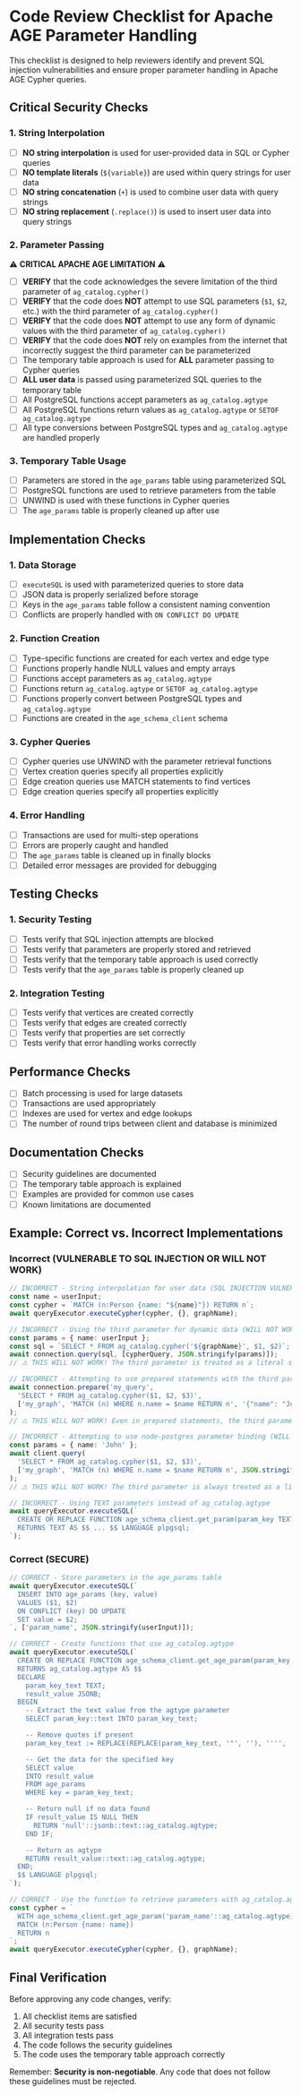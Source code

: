 # Code Review Checklist for Apache AGE Parameter Handling

This checklist is designed to help reviewers identify and prevent SQL injection vulnerabilities and ensure proper parameter handling in Apache AGE Cypher queries.

## Critical Security Checks

### 1. String Interpolation

- [ ] **NO string interpolation** is used for user-provided data in SQL or Cypher queries
- [ ] **NO template literals** (`${variable}`) are used within query strings for user data
- [ ] **NO string concatenation** (`+`) is used to combine user data with query strings
- [ ] **NO string replacement** (`.replace()`) is used to insert user data into query strings

### 2. Parameter Passing

⚠️ **CRITICAL APACHE AGE LIMITATION** ⚠️

- [ ] **VERIFY** that the code acknowledges the severe limitation of the third parameter of `ag_catalog.cypher()`
- [ ] **VERIFY** that the code does **NOT** attempt to use SQL parameters (`$1`, `$2`, etc.) with the third parameter of `ag_catalog.cypher()`
- [ ] **VERIFY** that the code does **NOT** attempt to use any form of dynamic values with the third parameter of `ag_catalog.cypher()`
- [ ] **VERIFY** that the code does **NOT** rely on examples from the internet that incorrectly suggest the third parameter can be parameterized
- [ ] The temporary table approach is used for **ALL** parameter passing to Cypher queries
- [ ] **ALL user data** is passed using parameterized SQL queries to the temporary table
- [ ] All PostgreSQL functions accept parameters as `ag_catalog.agtype`
- [ ] All PostgreSQL functions return values as `ag_catalog.agtype` or `SETOF ag_catalog.agtype`
- [ ] All type conversions between PostgreSQL types and `ag_catalog.agtype` are handled properly

### 3. Temporary Table Usage

- [ ] Parameters are stored in the `age_params` table using parameterized SQL
- [ ] PostgreSQL functions are used to retrieve parameters from the table
- [ ] UNWIND is used with these functions in Cypher queries
- [ ] The `age_params` table is properly cleaned up after use

## Implementation Checks

### 1. Data Storage

- [ ] `executeSQL` is used with parameterized queries to store data
- [ ] JSON data is properly serialized before storage
- [ ] Keys in the `age_params` table follow a consistent naming convention
- [ ] Conflicts are properly handled with `ON CONFLICT DO UPDATE`

### 2. Function Creation

- [ ] Type-specific functions are created for each vertex and edge type
- [ ] Functions properly handle NULL values and empty arrays
- [ ] Functions accept parameters as `ag_catalog.agtype`
- [ ] Functions return `ag_catalog.agtype` or `SETOF ag_catalog.agtype`
- [ ] Functions properly convert between PostgreSQL types and `ag_catalog.agtype`
- [ ] Functions are created in the `age_schema_client` schema

### 3. Cypher Queries

- [ ] Cypher queries use UNWIND with the parameter retrieval functions
- [ ] Vertex creation queries specify all properties explicitly
- [ ] Edge creation queries use MATCH statements to find vertices
- [ ] Edge creation queries specify all properties explicitly

### 4. Error Handling

- [ ] Transactions are used for multi-step operations
- [ ] Errors are properly caught and handled
- [ ] The `age_params` table is cleaned up in finally blocks
- [ ] Detailed error messages are provided for debugging

## Testing Checks

### 1. Security Testing

- [ ] Tests verify that SQL injection attempts are blocked
- [ ] Tests verify that parameters are properly stored and retrieved
- [ ] Tests verify that the temporary table approach is used correctly
- [ ] Tests verify that the `age_params` table is properly cleaned up

### 2. Integration Testing

- [ ] Tests verify that vertices are created correctly
- [ ] Tests verify that edges are created correctly
- [ ] Tests verify that properties are set correctly
- [ ] Tests verify that error handling works correctly

## Performance Checks

- [ ] Batch processing is used for large datasets
- [ ] Transactions are used appropriately
- [ ] Indexes are used for vertex and edge lookups
- [ ] The number of round trips between client and database is minimized

## Documentation Checks

- [ ] Security guidelines are documented
- [ ] The temporary table approach is explained
- [ ] Examples are provided for common use cases
- [ ] Known limitations are documented

## Example: Correct vs. Incorrect Implementations

### Incorrect (VULNERABLE TO SQL INJECTION OR WILL NOT WORK)

```typescript
// INCORRECT - String interpolation for user data (SQL INJECTION VULNERABILITY)
const name = userInput;
const cypher = `MATCH (n:Person {name: "${name}"}) RETURN n`;
await queryExecutor.executeCypher(cypher, {}, graphName);

// INCORRECT - Using the third parameter for dynamic data (WILL NOT WORK)
const params = { name: userInput };
const sql = `SELECT * FROM ag_catalog.cypher('${graphName}', $1, $2)`;
await connection.query(sql, [cypherQuery, JSON.stringify(params)]);
// ⚠️ THIS WILL NOT WORK! The third parameter is treated as a literal string, not a parameter placeholder

// INCORRECT - Attempting to use prepared statements with the third parameter (WILL NOT WORK)
await connection.prepare('my_query',
  'SELECT * FROM ag_catalog.cypher($1, $2, $3)',
  ['my_graph', 'MATCH (n) WHERE n.name = $name RETURN n', '{"name": "John"}']
);
// ⚠️ THIS WILL NOT WORK! Even in prepared statements, the third parameter is treated as a literal string

// INCORRECT - Attempting to use node-postgres parameter binding (WILL NOT WORK)
const params = { name: 'John' };
await client.query(
  'SELECT * FROM ag_catalog.cypher($1, $2, $3)',
  ['my_graph', 'MATCH (n) WHERE n.name = $name RETURN n', JSON.stringify(params)]
);
// ⚠️ THIS WILL NOT WORK! The third parameter is always treated as a literal string

// INCORRECT - Using TEXT parameters instead of ag_catalog.agtype
await queryExecutor.executeSQL(`
  CREATE OR REPLACE FUNCTION age_schema_client.get_param(param_key TEXT)
  RETURNS TEXT AS $$ ... $$ LANGUAGE plpgsql;
`);
```

### Correct (SECURE)

```typescript
// CORRECT - Store parameters in the age_params table
await queryExecutor.executeSQL(`
  INSERT INTO age_params (key, value)
  VALUES ($1, $2)
  ON CONFLICT (key) DO UPDATE
  SET value = $2;
`, ['param_name', JSON.stringify(userInput)]);

// CORRECT - Create functions that use ag_catalog.agtype
await queryExecutor.executeSQL(`
  CREATE OR REPLACE FUNCTION age_schema_client.get_age_param(param_key ag_catalog.agtype)
  RETURNS ag_catalog.agtype AS $$
  DECLARE
    param_key_text TEXT;
    result_value JSONB;
  BEGIN
    -- Extract the text value from the agtype parameter
    SELECT param_key::text INTO param_key_text;

    -- Remove quotes if present
    param_key_text := REPLACE(REPLACE(param_key_text, '"', ''), '''', '');

    -- Get the data for the specified key
    SELECT value
    INTO result_value
    FROM age_params
    WHERE key = param_key_text;

    -- Return null if no data found
    IF result_value IS NULL THEN
      RETURN 'null'::jsonb::text::ag_catalog.agtype;
    END IF;

    -- Return as agtype
    RETURN result_value::text::ag_catalog.agtype;
  END;
  $$ LANGUAGE plpgsql;
`);

// CORRECT - Use the function to retrieve parameters with ag_catalog.agtype
const cypher = `
  WITH age_schema_client.get_age_param('param_name'::ag_catalog.agtype) AS name
  MATCH (n:Person {name: name})
  RETURN n
`;
await queryExecutor.executeCypher(cypher, {}, graphName);
```

## Final Verification

Before approving any code changes, verify:

1. All checklist items are satisfied
2. All security tests pass
3. All integration tests pass
4. The code follows the security guidelines
5. The code uses the temporary table approach correctly

Remember: **Security is non-negotiable**. Any code that does not follow these guidelines must be rejected.
